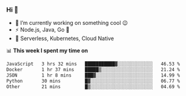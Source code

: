 ### Hi 👋

<!--
**nodejh/nodejh** is a ✨ _special_ ✨ repository because its `README.md` (this file) appears on your GitHub profile.

Here are some ideas to get you started:

- 🔭 I’m currently working on ...
- 🌱 I’m currently learning ...
- 👯 I’m looking to collaborate on ...
- 🤔 I’m looking for help with ...
- 💬 Ask me about ...
- 📫 How to reach me: ...
- 😄 Pronouns: ...
- ⚡ Fun fact: ...
-->

- 🔭 I’m currently working on something cool :wink:
- ⚡ Node.js, Java, Go :thought_balloon:
- 🤖 Serverless, Kubernetes, Cloud Native

📊 **This week I spent my time on**

<!--START_SECTION:waka-->

```txt
JavaScript   3 hrs 32 mins   ███████████▓░░░░░░░░░░░░░   46.53 %
Docker       1 hr 37 mins    █████▒░░░░░░░░░░░░░░░░░░░   21.24 %
JSON         1 hr 8 mins     ███▓░░░░░░░░░░░░░░░░░░░░░   14.99 %
Python       30 mins         █▓░░░░░░░░░░░░░░░░░░░░░░░   06.77 %
Other        21 mins         █▒░░░░░░░░░░░░░░░░░░░░░░░   04.69 %
```

<!--END_SECTION:waka-->


<!--
:traffic_light: **Visitors**

![visitors](https://visitor-badge.glitch.me/badge?page_id=nodejh.nodejh)
-->
